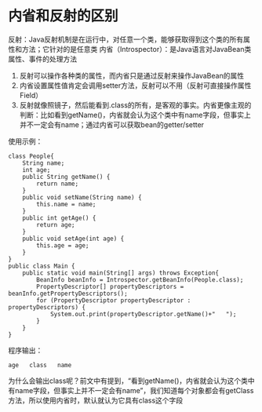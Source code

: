 # 内省和反射的区别

反射：Java反射机制是在运行中，对任意一个类，能够获取得到这个类的所有属性和方法；它针对的是任意类
内省（Introspector）：是Java语言对JavaBean类属性、事件的处理方法

1. 反射可以操作各种类的属性，而内省只是通过反射来操作JavaBean的属性
2. 内省设置属性值肯定会调用setter方法，反射可以不用（反射可直接操作属性Field）
3. 反射就像照镜子，然后能看到.class的所有，是客观的事实。内省更像主观的判断：比如看到getName()，内省就会认为这个类中有name字段，但事实上并不一定会有name；通过内省可以获取bean的getter/setter

使用示例：
```
class People{
    String name;
    int age;
    public String getName() {
        return name;
    }
    public void setName(String name) {
        this.name = name;
    }
    public int getAge() {
        return age;
    }
    public void setAge(int age) {
        this.age = age;
    }
}
public class Main {
    public static void main(String[] args) throws Exception{
        BeanInfo beanInfo = Introspector.getBeanInfo(People.class);
        PropertyDescriptor[] propertyDescriptors = beanInfo.getPropertyDescriptors();
        for (PropertyDescriptor propertyDescriptor : propertyDescriptors) {
            System.out.print(propertyDescriptor.getName()+"   ");
        }
    }
}
```

程序输出：
```
age   class   name   
```
为什么会输出class呢？前文中有提到，“看到getName()，内省就会认为这个类中有name字段，但事实上并不一定会有name”，我们知道每个对象都会有getClass方法，所以使用内省时，默认就认为它具有class这个字段  
